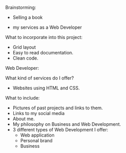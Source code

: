 Brainstorming:

- Selling a book

- my services as a Web Developer

What to incorporate into this project:

- Grid layout
- Easy to read documentation.
- Clean code.

Web Developer:

What kind of services do I offer?
- Websites using HTML and CSS.

What to include:
- Pictures of past projects and links to them.
- Links to my social media
- About me.
- My philosophy on Business and Web Development.
- 3 different types of Web Development I offer:
	- Web application
	- Personal brand
	- Business